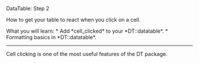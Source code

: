 <font class = "gemini-h2">DataTable: Step 2</font>

<p class = "gemini-font">
How to get your table to react when you click on a cell.
</p>
What you will learn:
* Add *cell_clicked* to your *DT::datatable*.
* Formatting basics in *DT::datatable*.

<hr>
Cell clicking is one of the most useful features of the DT package.
